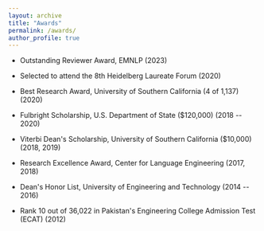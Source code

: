 ```yaml
---
layout: archive
title: "Awards"
permalink: /awards/
author_profile: true
---
```


- Outstanding Reviewer Award, EMNLP (2023)

- Selected to attend the 8th Heidelberg Laureate Forum (2020)

- Best Research Award, University of Southern California (4 of 1,137) (2020)

- Fulbright Scholarship, U.S. Department of State ($120,000) (2018 -- 2020)

- Viterbi Dean's Scholarship, University of Southern California ($10,000) (2018, 2019)

- Research Excellence Award, Center for Language Engineering (2017, 2018)

- Dean's Honor List, University of Engineering and Technology (2014 -- 2016)

- Rank 10 out of 36,022 in Pakistan's Engineering College Admission Test (ECAT) (2012)

